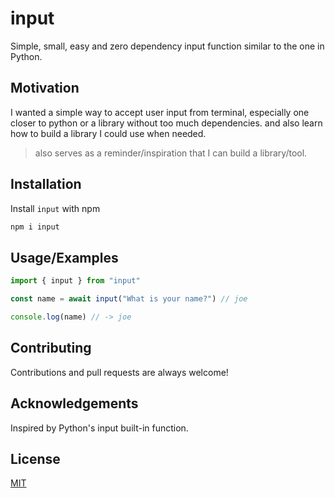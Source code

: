 # input
Simple, small, easy and zero dependency input function similar to the one in Python.


## Motivation
I wanted a simple way to accept user input from terminal, especially one closer to python or a library without too much dependencies.
and also learn how to build a library I could use when needed.
> also serves as a reminder/inspiration that I can build a library/tool.


## Installation

Install `input` with npm

```bash
npm i input
```


## Usage/Examples

```js
import { input } from "input"

const name = await input("What is your name?") // joe

console.log(name) // -> joe
```

## Contributing

Contributions and pull requests are always welcome!


## Acknowledgements
Inspired by Python's input built-in function.


## License

[MIT](./LICENSE)


